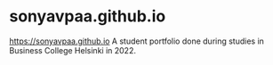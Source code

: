 # sonyavpaa.github.io
https://sonyavpaa.github.io
A student portfolio done during studies in Business College Helsinki in 2022.
